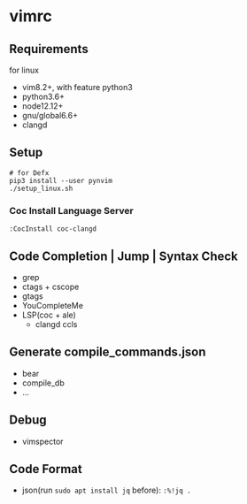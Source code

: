 # vimrc

## Requirements

for linux
- vim8.2+, with feature python3
- python3.6+
- node12.12+
- gnu/global6.6+
- clangd

## Setup

```shell
# for Defx
pip3 install --user pynvim
./setup_linux.sh
```

### Coc Install Language Server
`:CocInstall coc-clangd`

## Code Completion | Jump | Syntax Check
- grep
- ctags + cscope
- gtags
- YouCompleteMe
- LSP(coc + ale)
  - clangd ccls

## Generate compile_commands.json
- bear
- compile_db
- ...

## Debug
- vimspector

## Code Format
- json(run `sudo apt install jq` before): `:%!jq .`
